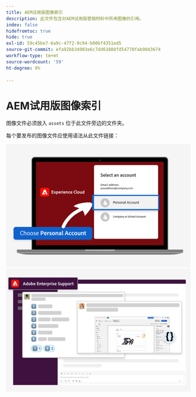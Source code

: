 ```yaml
---
title: AEM试用版图像索引
description: 此文件包含对AEM试用版营销材料中所用图像的引用。
index: false
hidefromtoc: true
hide: true
exl-id: 59c45be7-6a9c-47f2-9c94-b00bf4351ed5
source-git-commit: efa92bb34903e6c7dd63888fd54770fab9043674
workflow-type: tm+mt
source-wordcount: '59'
ht-degree: 0%

---
```


# AEM试用版图像索引

图像文件必须放入 `assets` 位于此文件旁边的文件夹。

每个要发布的图像文件应使用语法从此文件链接：

![试用电子邮件图像个人帐户](./assets/select-personal-account.png)
![Slack电子邮件图像](./assets/Slack-email-image.png)
